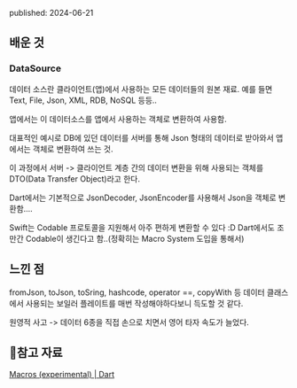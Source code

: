 published: 2024-06-21

## 배운 것
### DataSource
데이터 소스란 클라이언트(앱)에서 사용하는 모든 데이터들의 원본 재료. 
예를 들면 Text, File, Json, XML, RDB, NoSQL 등등..

앱에서는 이 데이터소스를 앱에서 사용하는 객체로 변환하여 사용함.

대표적인 예시로 DB에 있던 데이터를 서버를 통해 Json 형태의 데이터로 받아와서 앱에서는 객체로 변환하여 쓰는 것.

이 과정에서 서버 -> 클라이언트 계층 간의 데이터 변환을 위해 사용되는 객체를 DTO(Data Transfer Object)라고 한다.

Dart에서는 기본적으로 JsonDecoder, JsonEncoder를 사용해서 Json을 객체로 변환함....

Swift는 Codable 프로토콜을 지원해서 아주 편하게 변환할 수 있다 :D
Dart에서도 조만간 Codable이 생긴다고 함..(정확히는 Macro System 도입을 통해서)


## 느낀 점 
fromJson, toJson, toSring, hashcode, operator ==, copyWith 등
데이터 클래스에서 사용되는 보일러 플레이트를 매번 작성해야하다보니
득도할 것 같다.

원영적 사고 -> 데이터 6종을 직접 손으로 치면서 영어 타자 속도가 늘었다.

## 참고 자료
[Macros (experimental) | Dart](https://dart.dev/language/macros)